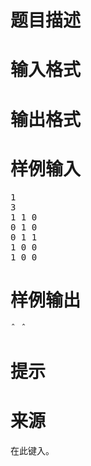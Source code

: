 

# 题目描述



# 输入格式



# 输出格式



# 样例输入


<pre>1
3
1 1 0
0 1 0
0 1 1
1 0 0
1 0 0</pre>

# 样例输出


<pre>ˆ_ˆ</pre>

# 提示



# 来源


<p>
在此键入。
</p>
